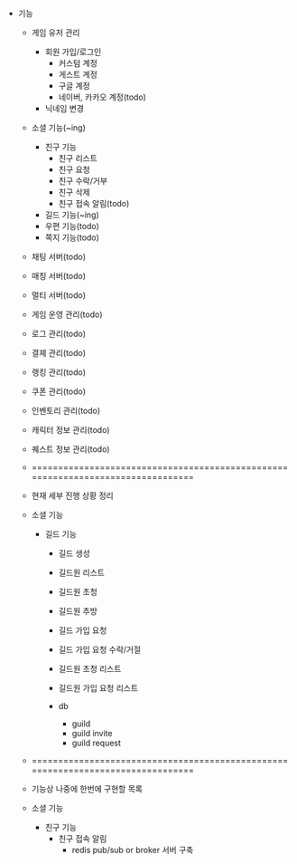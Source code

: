+ 기능
    + 게임 유저 관리
        + 회원 가입/로그인
            + 커스텀 계정
            + 게스트 계정
            + 구글 계정
            + 네이버, 카카오 계정(todo)
        + 닉네임 변경

    + 소셜 기능(~ing)
        + 친구 기능
            + 친구 리스트
            + 친구 요청
            + 친구 수락/거부
            + 친구 삭제
            + 친구 접속 알림(todo)
        + 길드 기능(~ing)
        + 우편 기능(todo)
        + 쪽지 기능(todo)

    + 채팅 서버(todo)
    + 매칭 서버(todo)
    + 멀티 서버(todo)
    + 게임 운영 관리(todo)
    + 로그 관리(todo)
    + 결졔 관리(todo)
    + 랭킹 관리(todo)
    + 쿠폰 관리(todo)

    + 인벤토리 관리(todo)
    + 캐릭터 정보 관리(todo)
    + 퀘스트 정보 관리(todo)

    + ================================================================================
    + 현재 세부 진행 상황 정리
    + 소셜 기능
        + 길드 기능
            + 길드 생성

            + 길드원 리스트
            + 길드원 초청
            + 길드원 추방

            + 길드 가입 요청
            + 길드 가입 요청 수락/거절

            + 길드원 초청 리스트
            + 길드원 가입 요청 리스트
            + db
                + guild 
                + guild invite
                + guild request


    + ================================================================================
    + 기능상 나중에 한번에 구현할 목록
    + 소셜 기능
        + 친구 기능
            + 친구 접속 알림
                + redis pub/sub or broker 서버 구축
